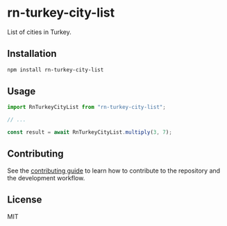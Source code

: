 # rn-turkey-city-list

List of cities in Turkey.

## Installation

```sh
npm install rn-turkey-city-list
```

## Usage

```js
import RnTurkeyCityList from "rn-turkey-city-list";

// ...

const result = await RnTurkeyCityList.multiply(3, 7);
```

## Contributing

See the [contributing guide](CONTRIBUTING.md) to learn how to contribute to the repository and the development workflow.

## License

MIT
